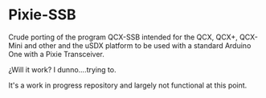 Pixie-SSB
=========

Crude porting of the program QCX-SSB intended for the QCX, QCX+, QCX-Mini
and other and the uSDX platform to be used with a standard Arduino One
with a Pixie Transceiver.

¿Will it work? I dunno....trying to.

It's a work in progress repository and largely not functional at this point.


